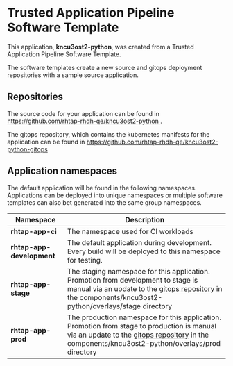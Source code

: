 # Trusted Application Pipeline Software Template

This application, **kncu3ost2-python**, was created from a Trusted Application Pipeline Software Template.

The software templates create a new source and gitops deployment repositories with a sample source application. 

## Repositories

The source code for your application can be found in [https://github.com/rhtap-rhdh-qe/kncu3ost2-python ](https://github.com/rhtap-rhdh-qe/kncu3ost2-python ).
 
The gitops repository, which contains the kubernetes manifests for the application can be found in 
[https://github.com/rhtap-rhdh-qe/kncu3ost2-python-gitops ](https://github.com/rhtap-rhdh-qe/kncu3ost2-python-gitops ) 

## Application namespaces 

The default application will be found in the following namespaces. Applications can be deployed into unique namespaces or multiple software templates can also bet generated into the same group namespaces.  

|  Namespace   |  Description   |  
| -------- | -------- |
| **rhtap-app-ci** | The namespace used for CI workloads |
| **rhtap-app-development** | The default application during development. Every build will be deployed to this namespace for testing. |
| **rhtap-app-stage** | The staging namespace for this application. Promotion from development to stage is manual via an update to the [gitops repository](https://github.com/rhtap-rhdh-qe/kncu3ost2-python-gitops ) in the components/kncu3ost2-python/overlays/stage directory |
| **rhtap-app-prod** | The production namespace for this application. Promotion from stage to production is manual via an update to the [gitops repository](https://github.com/rhtap-rhdh-qe/kncu3ost2-python-gitops ) in the components/kncu3ost2-python/overlays/prod directory |